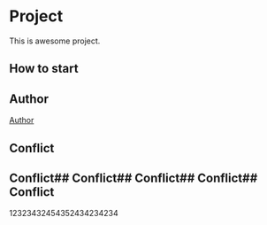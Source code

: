 # Project
This is awesome project.
## How to start

## Author
[Author](author.md)


## Conflict

## Conflict## Conflict## Conflict## Conflict## Conflict
12323432454352434234234
